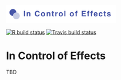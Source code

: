 
![in control of effects project](incontrolofeffects.png)

<!-- badges: start -->
[![R build status](https://github.com/InControlofEffects/iceApp/workflows/R-CMD-check/badge.svg)](https://github.com/InControlofEffects/iceApp/actions)
[![Travis build status](https://travis-ci.com/InControlofEffects/iceApp.svg?branch=master)](https://travis-ci.com/InControlofEffects/iceApp)
<!-- badges: end -->

# In Control of Effects

TBD
